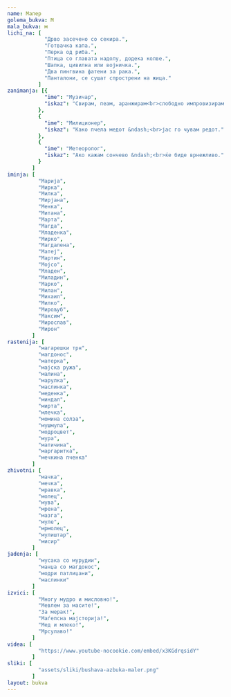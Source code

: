 ```yaml
---
name: Малер
golema_bukva: М
mala_bukva: м
lichi_na: [
            "Дрво засечено со секира.",
            "Готвачка капа.",
            "Перка од риба.",
            "Птица со главата надолу, додека колве.",
            "Шапка, цивилна или војничка.",
            "Два пингвина фатени за рака.",
            "Панталони, се сушат спрострени на жица."
          ]
zanimanja: [{
            "ime": "Музичар",
            "iskaz": "Свирам, пеам, аранжирам<br>слободно импровизирам."
          },
          {
            "ime": "Милиционер",
            "iskaz": "Како пчела медот &ndash;<br>јас го чувам редот."
          },
          {
            "ime": "Метеоролог",
            "iskaz": "Ако кажам сончево &ndash;<br>ќе биде врнежливо."
          }
        ]
iminja: [
          "Марија",
          "Мирка",
          "Милка",
          "Мирјана",
          "Менка",
          "Митана",
          "Марта",
          "Магда",
          "Младенка",
          "Мирко",
          "Магдалена",
          "Матеј",
          "Мартин",
          "Мојсо",
          "Младен",
          "Миладин",
          "Марко",
          "Милан",
          "Михаил",
          "Милко",
          "Мирољуб",
          "Максим",
          "Мирослав",
          "Мирон"
        ]
rastenija: [
          "магарешки трн",
          "магдонос",
          "матерка",
          "мајска ружа",
          "малина",
          "марулка",
          "маслинка",
          "меденка",
          "миндал",
          "мирта",
          "млечка",
          "момина солза",
          "мушмула",
          "модроцвет",
          "мура",
          "матичина",
          "маргаритка",
          "мечкина пченка"
        ]
zhivotni: [
          "мачка",
          "мечка",
          "мравка",
          "молец",
          "мува",
          "мрена",
          "мазга",
          "муле",
          "мрмолец",
          "мулиштар",
          "мисир"
        ]
jadenja: [
          "мусака со мурудии",
          "манџа со магдонос",
          "модри патлиџани",
          "маслинки"
        ]
izvici: [
          "Многу мудро и мисловно!",
          "Мевлем за масите!",
          "За мерак!",
          "Маѓепсна мајсторија!",
          "Мед и млеко!",
          "Мрсулаво!"
        ]
videa: [
          "https://www.youtube-nocookie.com/embed/x3KGdrqsidY"
        ]
sliki: [
          "assets/sliki/bushava-azbuka-maler.png"
        ]
layout: bukva
---
```

